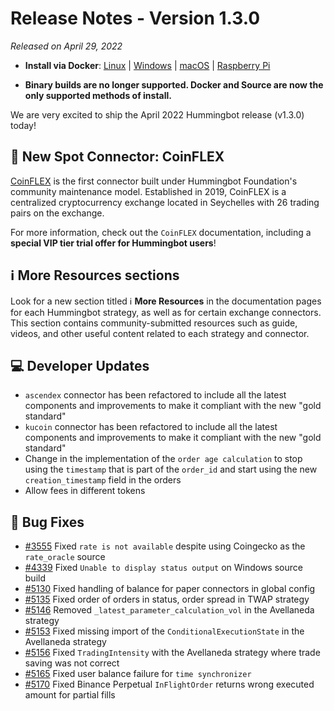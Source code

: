 # Release Notes - Version 1.3.0

*Released on April 29, 2022*

- **Install via Docker**: [Linux](../installation/docker.md) | [Windows](../installation/docker.md) | [macOS](../installation/docker.md) | [Raspberry Pi](../installation/raspberry-pi.md)

- **Binary builds are no longer supported. Docker and Source are now the only supported methods of install.**

We are very excited to ship the April 2022 Hummingbot release (v1.3.0) today!

## 🔗 New Spot Connector: CoinFLEX

[CoinFLEX](https://coinflex.com) is the first connector built under Hummingbot Foundation's community maintenance model. Established in 2019, CoinFLEX is a centralized cryptocurrency exchange located in Seychelles with 26 trading pairs on the exchange.

For more information, check out the `CoinFLEX` documentation, including a **special VIP tier trial offer for Hummingbot users**!

## ℹ️ More Resources sections

Look for a new section titled ℹ️ **More Resources** in the documentation pages for each Hummingbot strategy, as well as for certain exchange connectors. This section contains community-submitted resources such as guide, videos, and other useful content related to each strategy and connector.

## 💻 Developer Updates

- `ascendex` connector has been refactored to include all the latest components and improvements to make it compliant with the new "gold standard"
- `kucoin` connector has been refactored to include all the latest components and improvements to make it compliant with the new "gold standard"
- Change in the implementation of the `order age calculation` to stop using the `timestamp` that is part of the `order_id` and start using the new `creation_timestamp` field in the orders
- Allow fees in different tokens

## 🐛 Bug Fixes

- [#3555](https://github.com/hummingbot/hummingbot/issues/3555) Fixed `rate is not available` despite using Coingecko as the `rate_oracle` source
- [#4339](https://github.com/hummingbot/hummingbot/issues/4339) Fixed `Unable to display status output` on Windows source build
- [#5130](https://github.com/hummingbot/hummingbot/issues/5130) Fixed handling of balance for paper connectors in global config
- [#5135](https://github.com/hummingbot/hummingbot/issues/5135) Fixed order of orders in status, order spread in TWAP strategy
- [#5146](https://github.com/hummingbot/hummingbot/issues/5146) Removed `_latest_parameter_calculation_vol` in the Avellaneda strategy
- [#5153](https://github.com/hummingbot/hummingbot/issues/5153) Fixed missing import of the `ConditionalExecutionState` in the Avellaneda strategy
- [#5156](https://github.com/hummingbot/hummingbot/issues/5156) Fixed `TradingIntensity` with the Avellaneda strategy where trade saving was not correct
- [#5165](https://github.com/hummingbot/hummingbot/issues/5165) Fixed user balance failure for `time synchronizer`
- [#5170](https://github.com/hummingbot/hummingbot/issues/5170) Fixed Binance Perpetual `InFlightOrder` returns wrong executed amount for partial fills
